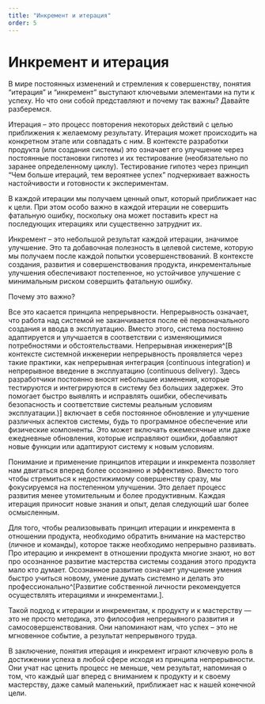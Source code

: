 ```yaml
---
title: "Инкремент и итерация"
order: 5
---
```


# Инкремент и итерация



В мире постоянных изменений и стремления к совершенству, понятия “итерация” и “инкремент” выступают ключевыми элементами на пути к успеху. Но что они собой представляют и почему так важны? Давайте разберемся.

Итерация – это процесс повторения некоторых действий с целью приближения к желаемому результату. Итерация может происходить на конкретном этапе или совпадать с ним. В контексте разработки продукта (или создания системы) это означает его улучшение через постоянные постановки гипотез и их тестирование (необязательно по заранее определенному циклу). Тестирование гипотез через принцип “Чем больше итераций, тем вероятнее успех” подчеркивает важность настойчивости и готовности к экспериментам.

В каждой итерации мы получаем ценный опыт, который приближает нас к цели. При этом особо важно в каждой итерации не совершить фатальную ошибку, поскольку она может поставить крест на последующих итерациях или существенно затруднит их.

Инкремент – это небольшой результат каждой итерации, значимое улучшение. Это та добавочная полезность в целевой системе, которую мы получаем после каждой попытки усовершенствований. В контексте создания, развития и совершенствования продукта, инкрементальные улучшения обеспечивают постепенное, но устойчивое улучшение с минимальным риском совершить фатальную ошибку.

Почему это важно?

Все это касается принципа непрерывности. Непрерывность означает, что работа над системой не заканчивается после её первоначального создания и ввода в эксплуатацию. Вместо этого, система постоянно адаптируется и улучшается в соответствии с изменяющимися потребностями и обстоятельствами. Непрерывная инженерия^[В контексте системной инженерии непрерывность проявляется через такие практики, как непрерывная интеграция (continuous integration) и непрерывное введение в эксплуатацию (continuous delivery). Здесь разработчики постоянно вносят небольшие изменения, которые тестируются и интегрируются в систему без больших задержек. Это помогает быстро выявлять и исправлять ошибки, обеспечивать безопасность и соответствие системы реальным условиям эксплуатации.)] включает в себя постоянное обновление и улучшение различных аспектов системы, будь то программное обеспечение или физические компоненты. Это может включать ежемесячные или даже ежедневные обновления, которые исправляют ошибки, добавляют новые функции или адаптируют систему к новым условиям.

Понимание и применение принципов итерации и инкремента позволяет нам двигаться вперед более осознанно и эффективно. Вместо того чтобы стремиться к недостижимому совершенству сразу, мы фокусируемся на постепенном улучшении. Это делает процесс развития менее утомительным и более продуктивным. Каждая итерация приносит новые знания и опыт, делая следующий шаг более осмысленным.

Для того, чтобы реализовывать принцип итерации и инкремента в отношении продукта, необходимо обратить внимание на мастерство (личное и команды), которое также необходимо непрерывно развивать. Про итерацию и инкремент в отношении продукта многие знают, но вот про осознанное развитие мастерства системы создания этого продукта мало кто думает. Осознанное развитие означает улучшение умения быстро учиться новому, умение думать системно и делать это профессионально^[Развитие собственной личности рекомендуется осуществлять итерациями и инкрементами.].

Такой подход к итерации и инкрементам, к продукту и к мастерству — это не просто методика, это философия непрерывного развития и самосовершенствования. Они напоминают нам, что успех – это не мгновенное событие, а результат непрерывного труда.

В заключение, понятия итерация и инкремент играют ключевую роль в достижении успеха в любой сфере исходя из принципа непрерывности. Они учат нас ценить процесс не меньше, чем результат, напоминая о том, что каждый шаг вперед с вниманием к продукту и к своему мастерству, даже самый маленький, приближает нас к нашей конечной цели.

